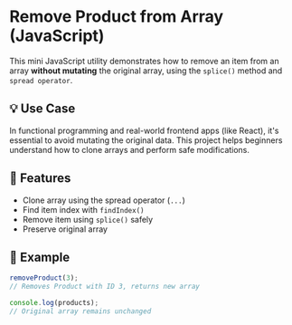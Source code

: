 # Remove Product from Array (JavaScript)

This mini JavaScript utility demonstrates how to remove an item from an array **without mutating** the original array, using the `splice()` method and `spread operator`.

## 💡 Use Case

In functional programming and real-world frontend apps (like React), it's essential to avoid mutating the original data. This project helps beginners understand how to clone arrays and perform safe modifications.

## 🚀 Features

- Clone array using the spread operator (`...`)
- Find item index with `findIndex()`
- Remove item using `splice()` safely
- Preserve original array

## 🧪 Example

```js
removeProduct(3); 
// Removes Product with ID 3, returns new array

console.log(products);
// Original array remains unchanged
```